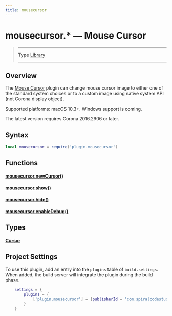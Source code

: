 ```yaml
---
title: mousecursor
---
```

# mousecursor.* &mdash; Mouse Cursor

> --------------------- ------------------------------------------------------------------------------------------
> __Type__              [Library](https://docs.coronalabs.com/api/type/library.html)
> --------------------- ------------------------------------------------------------------------------------------


## Overview

The [Mouse Cursor](https://marketplace.coronalabs.com/plugin/mousecursor) plugin can change mouse cursor image to either one of the standard system choices or to a custom image using native system API (not Corona display object).

Supported platforms: macOS 10.3+. Windows support is coming.

The latest version requires Corona 2016.2906 or later.

## Syntax
```lua
local mousecursor = require('plugin.mousecursor')  
```
## Functions

#### [mousecursor.newCursor()](/plugin/mousecursor/newCursor)

#### [mousecursor.show()](/plugin/mousecursor/show)

#### [mousecursor.hide()](/plugin/mousecursor/hide)

#### [mousecursor.enableDebug()](/plugin/mousecursor/enableDebug)

## Types

#### [Cursor](/plugin/mousecursor/type/Cursor/)

## Project Settings

To use this plugin, add an entry into the `plugins` table of `build.settings`. When added, the build server will integrate the plugin during the build phase.

```lua
	settings = {
		plugins = {
			['plugin.mousecursor'] = {publisherId = 'com.spiralcodestudio'}
		}
	}
```
